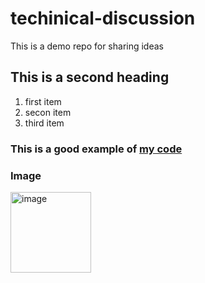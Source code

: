 # techinical-discussion
This is a demo repo for sharing ideas


## This is a second heading
1. first item
2. secon item
3. third item

### This is a good example of [my code](https://gist.github.com/wouwou4444/6bcd02cb28ce3328ea7088a66b69a71b)

### Image
<img width="129" alt="image" src="https://github.com/wouwou4444/techinical-discussion/assets/18378568/7ce47b9f-69eb-4f47-8f2d-64bd12a2ea6a">

